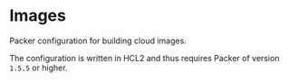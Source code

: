 # Images

Packer configuration for building cloud images.

The configuration is written in HCL2 and thus requires Packer of version `1.5.5`
or higher.
